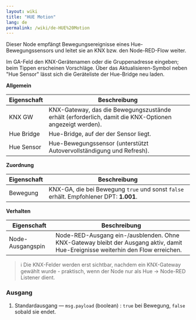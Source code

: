 ```yaml
---
layout: wiki
title: "HUE Motion"
lang: de
permalink: /wiki/de-HUE%20Motion
---
```

Dieser Node empfängt Bewegungsereignisse eines Hue-Bewegungssensors und leitet sie an KNX bzw. den Node-RED-Flow weiter.

Im GA-Feld den KNX-Gerätenamen oder die Gruppenadresse eingeben; beim Tippen erscheinen Vorschläge. Über das Aktualisieren-Symbol neben "Hue Sensor" lässt sich die Geräteliste der Hue-Bridge neu laden.

**Allgemein**

| Eigenschaft | Beschreibung |
|--|--|
| KNX GW | KNX-Gateway, das die Bewegungszustände erhält (erforderlich, damit die KNX-Optionen angezeigt werden). |
| Hue Bridge | Hue-Bridge, auf der der Sensor liegt. |
| Hue Sensor | Hue-Bewegungssensor (unterstützt Autovervollständigung und Refresh). |

**Zuordnung**

| Eigenschaft | Beschreibung |
|--|--|
| Bewegung | KNX-GA, die bei Bewegung `true` und sonst `false` erhält. Empfohlener DPT: <b>1.001</b>. |

**Verhalten**

| Eigenschaft | Beschreibung |
|--|--|
| Node-Ausgangspin | Node-RED-Ausgang ein-/ausblenden. Ohne KNX-Gateway bleibt der Ausgang aktiv, damit Hue-Ereignisse weiterhin den Flow erreichen. |

> ℹ️ Die KNX-Felder werden erst sichtbar, nachdem ein KNX-Gateway gewählt wurde - praktisch, wenn der Node nur als Hue → Node-RED Listener dient.

### Ausgang

1. Standardausgang — `msg.payload` (boolean)
   : `true` bei Bewegung, `false` sobald sie endet.
